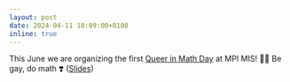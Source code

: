 ```yaml
---
layout: post
date: 2024-04-11 18:09:00+0100
inline: true
---
```


This June we are organizing the first [Queer in Math Day](https://www.mis.mpg.de/events/series/queer-in-math-day) at MPI MIS! :rainbow_flag: Be gay, do math :heavy_heart_exclamation: ([Slides](/assets/pdf/presentations/Queer_In_Math_Day.pdf))

